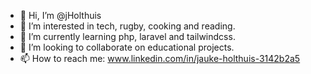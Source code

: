- 👋 Hi, I’m @jHolthuis
- 👀 I’m interested in tech, rugby, cooking and reading.
- 🌱 I’m currently learning php, laravel and tailwindcss.
- 💞️ I’m looking to collaborate on educational projects.
- 📫 How to reach me: www.linkedin.com/in/jauke-holthuis-3142b2a5


<!---
jHolthuis/jHolthuis is a ✨ special ✨ repository because its `README.md` (this file) appears on your GitHub profile.
You can click the Preview link to take a look at your changes.
--->
